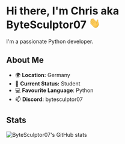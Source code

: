 # Hi there, I'm Chris aka ByteSculptor07 <img src="wave.gif" width="30" height="30"/>
I'm a passionate Python developer.

## About Me
- 🌍 **Location:** Germany
- 💼 **Current Status:** Student
- 💻 **Favourite Language**: Python
- 📫 **Discord:** bytesculptor07

## Stats
![ByteSculptor07's GitHub stats](https://github-readme-stats.vercel.app/api?username=ByteSculptor07&show_icons=true&theme=dark)

